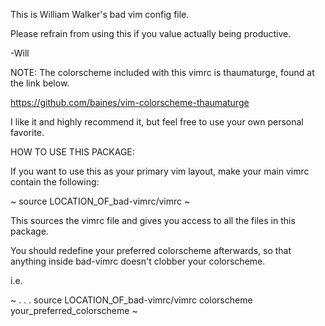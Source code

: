 This is William Walker's bad vim config file.

Please refrain from using this if you value actually being productive.

-Will

NOTE:
The colorscheme included with this vimrc is thaumaturge, found at the link below.

<https://github.com/baines/vim-colorscheme-thaumaturge>

I like it and highly recommend it, but feel free to use your own personal favorite.


HOW TO USE THIS PACKAGE:

If you want to use this as your primary vim layout, make your
	main vimrc contain the following:

~
source LOCATION_OF_bad-vimrc/vimrc
~

This sources the vimrc file and gives you access to all the files in this package.

You should redefine your preferred colorscheme afterwards, so that anything inside
bad-vimrc doesn't clobber your colorscheme.

i.e.

~
.
.
.
source LOCATION_OF_bad-vimrc/vimrc
colorscheme your_preferred_colorscheme
~



